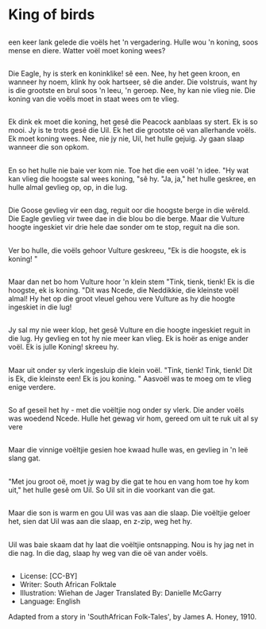 # King of birds

##
een keer lank gelede die voëls
het 'n vergadering. Hulle wou 'n
koning, soos mense en diere.
Watter voël moet koning wees?

##
Die Eagle, hy is sterk en
koninklike! sê een. Nee, hy het
geen kroon, en wanneer hy
noem, klink hy ook hartseer, sê
die ander. Die volstruis, want hy
is die grootste en brul soos 'n
leeu, 'n geroep. Nee, hy kan nie
vlieg nie. Die koning van die
voëls moet in staat wees om te
vlieg.

##
Ek dink ek moet die koning, het
gesê die Peacock aanblaas sy
stert. Ek is so mooi. Jy is te trots
gesê die Uil. Ek het die grootste
oë van allerhande voëls. Ek
moet koning wees. Nee, nie jy
nie, Uil, het hulle gejuig. Jy gaan
slaap wanneer die son opkom.

##
En so het hulle nie baie ver kom
nie. Toe het die een voël 'n idee.
"Hy wat kan vlieg die hoogste
sal wees koning, "sê hy. "Ja, ja,"
het hulle geskree, en hulle
almal gevlieg op, op, in die lug.

##
Die Goose gevlieg vir een dag,
reguit oor die hoogste berge in
die wêreld. Die Eagle gevlieg vir
twee dae in die blou bo die
berge. Maar die Vulture hoogte
ingeskiet vir drie hele dae
sonder om te stop, reguit na die
son.

##
Ver bo hulle, die voëls gehoor
Vulture geskreeu, "Ek is die
hoogste, ek is koning! "

##
Maar dan net bo hom Vulture
hoor 'n klein stem "Tink, tienk,
tienk! Ek is die hoogste, ek is
koning. "Dit was Ncede, die
Neddikkie, die kleinste voël
almal! Hy het op die groot
vleuel gehou vere Vulture as hy
die hoogte ingeskiet in die lug!

##
Jy sal my nie weer klop, het
gesê Vulture en die hoogte
ingeskiet reguit in die lug. Hy
gevlieg en tot hy nie meer kan
vlieg. Ek is hoër as enige ander
voël. Ek is julle Koning! skreeu
hy.

##
Maar uit onder sy vlerk
ingesluip die klein voël. "Tink,
tienk! Tink, tienk! Dit is Ek, die
kleinste een! Ek is jou koning. "
Aasvoël was te moeg om te
vlieg enige verdere.

##
So af geseil het hy - met die
voëltjie nog onder sy vlerk. Die
ander voëls was woedend
Ncede. Hulle het gewag vir
hom, gereed om uit te ruk uit al
sy vere

##
Maar die vinnige voëltjie gesien
hoe kwaad hulle was, en
gevlieg in 'n leë slang gat.

##
"Met jou groot oë, moet jy wag
by die gat te hou en vang hom
toe hy kom uit," het hulle gesê
om Uil. So Uil sit in die voorkant
van die gat.

##
Maar die son is warm en gou Uil
was vas aan die slaap. Die
voëltjie geloer het, sien dat Uil
was aan die slaap, en z-zip, weg
het hy.

##
Uil was baie skaam dat hy laat
die voëltjie ontsnapping. Nou is
hy jag net in die nag. In die dag,
slaap hy weg van die oë van
ander voëls.

##
* License: [CC-BY]
* Writer: South African Folktale
* Illustration: Wiehan de Jager
Translated By: Danielle McGarry
* Language: English

Adapted from a story in 'SouthAfrican Folk-Tales', by James A.
Honey, 1910.

